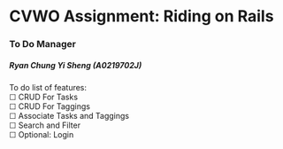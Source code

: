 # CVWO Assignment: Riding on Rails
### To Do Manager
##### Ryan Chung Yi Sheng (A0219702J)
To do list of features:\
&#9744; CRUD For Tasks\
&#9744; CRUD For Taggings\
&#9744; Associate Tasks and Taggings\
&#9744; Search and Filter\
&#9744; Optional: Login